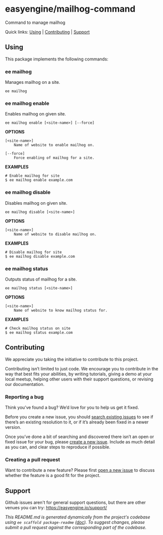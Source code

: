 easyengine/mailhog-command
==========================

Command to manage mailhog



Quick links: [Using](#using) | [Contributing](#contributing) | [Support](#support)

## Using

This package implements the following commands:

### ee mailhog

Manages mailhog on a site.

~~~
ee mailhog
~~~





### ee mailhog enable

Enables mailhog on given site.

~~~
ee mailhog enable [<site-name>] [--force]
~~~

**OPTIONS**

	[<site-name>]
		Name of website to enable mailhog on.

	[--force]
		Force enabling of mailhog for a site.

**EXAMPLES**

    # Enable mailhog for site
    $ ee mailhog enable example.com



### ee mailhog disable

Disables mailhog on given site.

~~~
ee mailhog disable [<site-name>]
~~~

**OPTIONS**

	[<site-name>]
		Name of website to disable mailhog on.

**EXAMPLES**

    # Disable mailhog for site
    $ ee mailhog disable example.com



### ee mailhog status

Outputs status of mailhog for a site.

~~~
ee mailhog status [<site-name>]
~~~

**OPTIONS**

	[<site-name>]
		Name of website to know mailhog status for.

**EXAMPLES**

    # Check mailhog status on site
    $ ee mailhog status example.com

## Contributing

We appreciate you taking the initiative to contribute to this project.

Contributing isn’t limited to just code. We encourage you to contribute in the way that best fits your abilities, by writing tutorials, giving a demo at your local meetup, helping other users with their support questions, or revising our documentation.

### Reporting a bug

Think you’ve found a bug? We’d love for you to help us get it fixed.

Before you create a new issue, you should [search existing issues](https://github.com/easyengine/mailhog-command/issues?q=label%3Abug%20) to see if there’s an existing resolution to it, or if it’s already been fixed in a newer version.

Once you’ve done a bit of searching and discovered there isn’t an open or fixed issue for your bug, please [create a new issue](https://github.com/easyengine/mailhog-command/issues/new). Include as much detail as you can, and clear steps to reproduce if possible.

### Creating a pull request

Want to contribute a new feature? Please first [open a new issue](https://github.com/easyengine/mailhog-command/issues/new) to discuss whether the feature is a good fit for the project.

## Support

Github issues aren't for general support questions, but there are other venues you can try: https://easyengine.io/support/


*This README.md is generated dynamically from the project's codebase using `ee scaffold package-readme` ([doc](https://github.com/EasyEngine/scaffold-command)). To suggest changes, please submit a pull request against the corresponding part of the codebase.*
